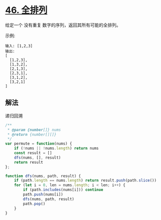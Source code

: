 # [46. 全排列](https://leetcode-cn.com/problems/permutations/)
给定一个 没有重复 数字的序列，返回其所有可能的全排列。

示例:
```
输入: [1,2,3]
输出:
[
  [1,2,3],
  [1,3,2],
  [2,1,3],
  [2,3,1],
  [3,1,2],
  [3,2,1]
]
```
## 解法
递归回溯
```js
/**
 * @param {number[]} nums
 * @return {number[][]}
 */
var permute = function(nums) {
    if (!nums || !nums.length) return nums
    const result = []
    dfs(nums, [], result)
    return result
};

function dfs(nums, path, result) {
    if (path.length == nums.length) return result.push(path.slice())
    for (let i = 0, len = nums.length; i < len; i++) {
        if (path.includes(nums[i])) continue
        path.push(nums[i])
        dfs(nums, path, result)
        path.pop()
    }
}
```

